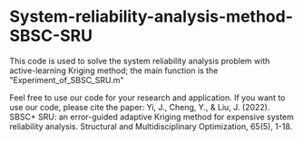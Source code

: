 # System-reliability-analysis-method-SBSC-SRU
 This code is used to solve the system reliability analysis problem with active-learning Kriging method;
 the main function is the "Experiment_of_SBSC_SRU.m"

Feel free to use our code for your research and application. If you want to use our code, please cite the paper: 
Yi, J., Cheng, Y., & Liu, J. (2022). SBSC+ SRU: an error-guided adaptive Kriging method for expensive system reliability analysis. Structural and Multidisciplinary Optimization, 65(5), 1-18.
